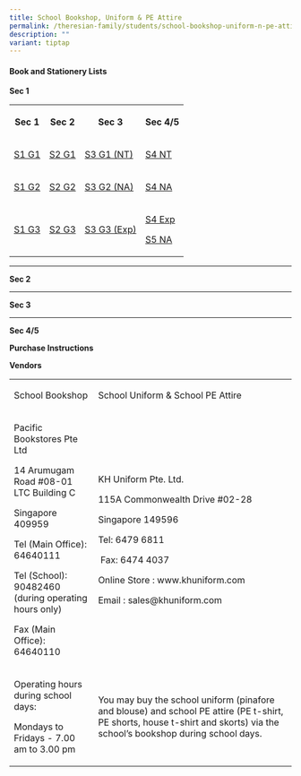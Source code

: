 ```yaml
---
title: School Bookshop, Uniform & PE Attire
permalink: /theresian-family/students/school-bookshop-uniform-n-pe-attire/
description: ""
variant: tiptap
---
```

<h4><strong>Book and Stationery Lists</strong></h4>
<p><strong>Sec 1</strong>
</p>
<p></p>
<table style="minWidth: 100px">
<colgroup>
<col>
<col>
<col>
<col>
</colgroup>
<tbody>
<tr>
<th rowspan="1" colspan="1">
<p>Sec 1</p>
</th>
<th rowspan="1" colspan="1">
<p>Sec 2</p>
</th>
<th rowspan="1" colspan="1">
<p>Sec 3</p>
</th>
<th rowspan="1" colspan="1">
<p>Sec 4/5</p>
</th>
</tr>
<tr>
<td rowspan="1" colspan="1">
<p><a href="/files/Booklist/2025/Booklist_2025___S1_G1.pdf" rel="noopener nofollow" target="_blank">S1 G1</a>
</p>
</td>
<td rowspan="1" colspan="1">
<p><a href="/files/Booklist/2025/Booklist_2025___S2_G1.pdf" rel="noopener nofollow" target="_blank">S2 G1</a>
</p>
</td>
<td rowspan="1" colspan="1">
<p><a href="/files/Booklist/2025/Booklist_2025___S3_G1_NT.pdf" rel="noopener nofollow" target="_blank">S3 G1 (NT)</a>
</p>
</td>
<td rowspan="1" colspan="1">
<p><a href="/files/Booklist/2025/Booklist_2025___S4_NT.pdf" rel="noopener nofollow" target="_blank">S4 NT</a>
</p>
</td>
</tr>
<tr>
<td rowspan="1" colspan="1">
<p><a href="/files/Booklist/2025/Booklist_2025___S1_G2.pdf" rel="noopener nofollow" target="_blank">S1 G2</a>
</p>
</td>
<td rowspan="1" colspan="1">
<p><a href="/files/Booklist/2025/Booklist_2025___S2_G2.pdf" rel="noopener nofollow" target="_blank">S2 G2</a>
</p>
</td>
<td rowspan="1" colspan="1">
<p><a href="/files/Booklist/2025/Booklist_2025___S3_G2_NA.pdf" rel="noopener nofollow" target="_blank">S3 G2 (NA)</a>
</p>
</td>
<td rowspan="1" colspan="1">
<p><a href="/files/Booklist/2025/Booklist_2025___S4_NA.pdf" rel="noopener nofollow" target="_blank">S4 NA</a>
</p>
</td>
</tr>
<tr>
<td rowspan="1" colspan="1">
<p><a href="/files/Booklist/2025/Booklist_2025___S1_G3.pdf" rel="noopener nofollow" target="_blank">S1 G3</a>
</p>
</td>
<td rowspan="1" colspan="1">
<p><a href="/files/Booklist/2025/Booklist_2025___S2_G3.pdf" rel="noopener nofollow" target="_blank">S2 G3</a>
</p>
</td>
<td rowspan="1" colspan="1">
<p><a href="/files/Booklist/2025/Booklist_2025___S3_G3_EXP.pdf" rel="noopener nofollow" target="_blank">S3 G3 (Exp)</a>
</p>
</td>
<td rowspan="1" colspan="1">
<p><a href="/files/Booklist/2025/Booklist_2025___S4_EXP.pdf" rel="noopener nofollow" target="_blank">S4 Exp</a>
</p>
<p><a href="/files/Booklist/2025/Booklist_2025___S5_NA.pdf" rel="noopener nofollow" target="_blank">S5 NA</a>
</p>
</td>
</tr>
</tbody>
</table>
<hr>
<p></p>
<p><strong>Sec 2</strong>
</p>
<hr>
<p></p>
<p><strong>Sec 3</strong>
</p>
<hr>
<p><strong>Sec 4/5</strong>
</p>
<p></p>
<p><strong>Purchase Instructions</strong>
</p>
<p></p>
<p><strong>Vendors</strong>
</p>
<table style="minWidth: 50px">
<colgroup>
<col>
<col>
</colgroup>
<tbody>
<tr>
<td rowspan="1" colspan="1">
<p>School Bookshop</p>
</td>
<td rowspan="1" colspan="1">
<p>School Uniform &amp; School PE Attire</p>
</td>
</tr>
<tr>
<td rowspan="1" colspan="1">
<p>Pacific Bookstores Pte Ltd</p>
<p>14 Arumugam Road #08-01 LTC Building C</p>
<p>Singapore 409959</p>
<p>Tel (Main Office): 64640111</p>
<p>Tel (School): 90482460 (during operating hours only)</p>
<p>Fax (Main Office): 64640110</p>
</td>
<td rowspan="1" colspan="1">
<p>KH Uniform Pte. Ltd.</p>
<p>115A Commonwealth Drive #02-28</p>
<p>Singapore 149596</p>
<p>Tel: 6479 6811</p>
<p>&nbsp;Fax: 6474 4037&nbsp;</p>
<p>Online Store : www.khuniform.com</p>
<p>Email : sales@khuniform.com</p>
</td>
</tr>
<tr>
<td rowspan="1" colspan="1">
<p>Operating hours during school days:</p>
<p>Mondays to Fridays - 7.00 am to 3.00 pm&nbsp;</p>
</td>
<td rowspan="1" colspan="1">
<p>You may buy the school uniform (pinafore and blouse) and school PE attire
(PE t-shirt, PE shorts, house t-shirt and&nbsp;skorts) via the school’s
bookshop during school days.&nbsp;</p>
</td>
</tr>
</tbody>
</table>
<p></p>